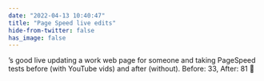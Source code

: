 ```yaml
---
date: "2022-04-13 10:40:47"
title: "Page Speed live edits"
hide-from-twitter: false
has_image: false
---
```


’s good live updating a work web page for someone and taking PageSpeed tests before (with YouTube vids) and after (without). Before: 33, After: 81 🚀
